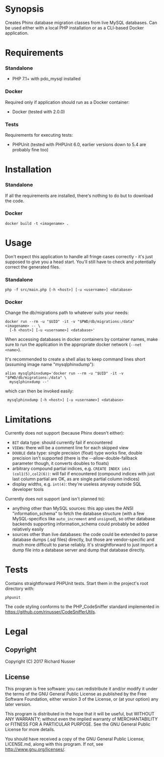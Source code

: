 # Synopsis

Creates Phinx database migration classes from live MySQL databases. Can be used either with a local PHP installation or
as a CLI-based Docker application.


# Requirements

### Standalone

* PHP 7.1+ with pdo\_mysql installed

### Docker

Required only if application should run as a Docker container:

* Docker (tested with 2.0.0)

### Tests

Requirements for executing tests:

* PHPUnit (tested with PHPUnit 6.0, earlier versions down to 5.4 are probably fine too)


# Installation

### Standalone

If all the requirements are installed, there's nothing to do but to download the code.

### Docker

    docker build -t <imagename> .


# Usage

Don't expect this application to handle all fringe cases correctly - it's just supposed to give you a head start.
You'll still have to check and potentially correct the generated files.

### Standalone

    php -f src/main.php [-h <host>] [-u <username>] <database>

### Docker

Change the db/migrations path to whatever suits your needs:

    docker run --rm -u "$UID" -it -v "$PWD/db/migrations:/data" <imagename> -- \
      [-h <host>] [-u <username>] <database>'

When accessing databases in docker containers by container names, make sure to run the application in the appropriate
docker network (`--net <name>`).

It's recommended to create a shell alias to keep command lines short (assuming image name "mysqlphinxdump"):

    alias mysqlphinxdump='docker run --rm -u "$UID" -it -v "$PWD/db/migrations:/data" \
      mysqlphinxdump --'

which can then be invoked easily:

     mysqlphinxdump [-h <host>] [-u <username>] <database>


# Limitations

Currently does not support (because Phinx doesn't either):
* `BIT` data type: should currently fail if encountered
* `VIEW`s: there will be a comment line for each skipped view
* `DOUBLE` data type: single precision (float) type works fine, double precision isn't supported (there is the --allow-double-fallback parameter though, it converts doubles to floats)
* arbitrary compound partial indices, e.g. `CREATE INDEX idx1 (col1(5),col2(6))`: will fail if encountered (compound indices with just last column partial are OK, as are single partial column indices)
* display widths, e.g. `int(4)`: they're useless anyway outside SQL developer tools

Currently does not support (and isn't planned to):
* anything other than MySQL sources: this app uses the ANSI "information\_schema" to fetch the database structure (with a few MySQL-specifics like `auto_increment` and `unsigned`), so other database backends supporting information\_schema could probably be added relatively easily
* sources other than live databases: the code could be extended to parse database dumps (.sql files) directly, but those are vendor-specific and much more difficult to parse reliably. It's straightforward to just import a dump file into a database server and dump that database directly.


# Tests

Contains straightforward PHPUnit tests. Start them in the project's root directory with:

    phpunit

The code styling conforms to the PHP\_CodeSniffer standard implemented in https://github.com/rinusser/CodeSnifferUtils.


# Legal

## Copyright

Copyright (C) 2017 Richard Nusser

## License

This program is free software: you can redistribute it and/or modify
it under the terms of the GNU General Public License as published by
the Free Software Foundation, either version 3 of the License, or
(at your option) any later version.

This program is distributed in the hope that it will be useful,
but WITHOUT ANY WARRANTY; without even the implied warranty of
MERCHANTABILITY or FITNESS FOR A PARTICULAR PURPOSE.  See the
GNU General Public License for more details.

You should have received a copy of the GNU General Public License, LICENSE.md,
along with this program. If not, see <http://www.gnu.org/licenses/>.
